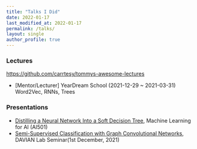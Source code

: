```yaml
---
title: "Talks I Did"
date: 2022-01-17
last_modified_at: 2022-01-17
permalink: /talks/
layout: single
author_profile: true
---
```




### Lectures

https://github.com/carrtesy/tommys-awesome-lectures

- [Mentor/Lecturer] YearDream School (2021-12-29 ~ 2021-03-31) Word2Vec, RNNs, Trees



### Presentations

- [Distilling a Neural Network Into a Soft Decision Tree](https://www.youtube.com/watch?v=OStijemcGiY), Machine Learning for AI (AI501) 
- [Semi-Supervised Classification with Graph Convolutional Networks](https://www.youtube.com/watch?v=HbIUxhzquvU), DAVIAN Lab Seminar(1st December, 2021)
